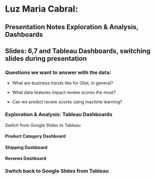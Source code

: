 # Luz Maria Cabral:


## Presentation Notes Exploration & Analysis, Dashboards 


## Slides: 6,7 and Tableau Dashboards, switching slides during presentation


### Questions we want to answer with the data:


* What are business trends like for Olist, in general?


* What data features impact review scores the most?


* Can we predict review scores using machine learning?


### Exploration & Analysis: Tableau Dashboards


Switch from Google Slides to Tableau 


#### Product Category Dashboard


#### Shipping Dashboard


#### Reviews Dashboard


### Switch back to Google Slides from Tableau
